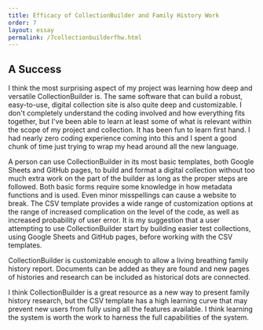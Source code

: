 ```yaml
---
title: Efficacy of CollectionBuilder and Family History Work
order: 7
layout: essay
permalink: /7collectionbuilderfhw.html
---
```


## A Success 

I think the most surprising aspect of my project was learning how deep and versatile CollectionBuilder is. The same software that can build a robust, easy-to-use, digital collection site is also quite deep and customizable. I don't completely understand the coding involved and how everything fits together, but I've been able to learn at least some of what is relevant within the scope of my project and collection. It has been fun to learn first hand. I had nearly zero coding experience coming into this and I spent a good chunk of time just trying to wrap my head around all the new language.

A person can use CollectionBuilder in its most basic templates, both Google Sheets and GitHub pages, to build and format a digital collection without too much extra work on the part of the builder as long as the proper steps are followed. Both basic forms require some knowledge in how metadata functions and is used. Even minor misspellings can cause a website to break. The CSV template provides a wide range of customization options at the range of increased complication on the level of the code, as well as increased probability of user error. It is my suggestion that a user attempting to use CollectionBuilder start by building easier test collections, using Google Sheets and GitHub pages, before working with the CSV templates.

CollectionBuilder is customizable enough to allow a living breathing family history report. Documents can be added as they are found and new pages of histories and research can be included as historical dots are connected.

I think CollectionBuilder is a great resource as a new way to present family history research, but the CSV template has a high learning curve that may prevent new users from fully using all the features available. I think learning the system is worth the work to harness the full capabilities of the system. 
